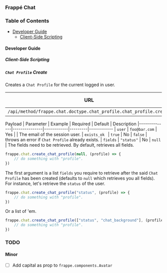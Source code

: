 ### Frappé Chat

### Table of Contents
* [Developer Guide](#developer-guide)
	* [Client-Side Scripting](#client-side-scripting)

#### Developer Guide

##### Client-Side Scripting

##### `Chat Profile` Create

Creates a `Chat Profile` for the current logged in user.

| URL | Requires Auth |
|-----|---------------|
`/api/method/frappe.chat.doctype.chat_profile.chat_profile.create` | yes
Payload
| Parameter	   | Example 	   | Required   | Default | Description
|--------------|---------------|------------|---------|------------
| `user`	   | `foo@bar.com` | Yes 		|         | The email of the session user.
| `exists_ok ` | `true`		   | No         | `false` | throws an error if `Chat Profile` already exists.
| `fields`     | `"status"`    | No         | `null`  | The fields need to be retrieved. By default, retrieves all fields.

```js
frappe.chat.create_chat_profile(null, (profile) => {
	// do something with "profile".
})
```
The first argument is a list `fields` you require to retrieve after the said `Chat Profile` has been created (defaults to `null` which retrieves you all fields).
For instance, let's retrieve the `status` of the user.
```js
frappe.chat.create_chat_profile("status", (profile) => {
	// do something with "profile".
})
```
Or a list of 'em.
```js
frappe.chat.create_chat_profile(["status", "chat_background"], (profile) => {
	// do something with "profile".
})
```

### TODO

#### Minor
- [ ] Add capital as prop to `frappe.components.Avatar`